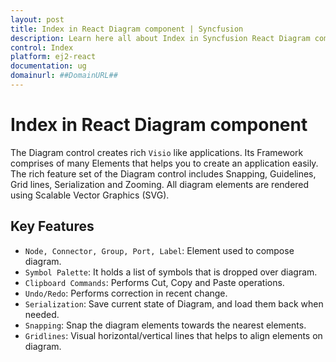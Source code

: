 ```yaml
---
layout: post
title: Index in React Diagram component | Syncfusion
description: Learn here all about Index in Syncfusion React Diagram component of Syncfusion Essential JS 2 and more.
control: Index 
platform: ej2-react
documentation: ug
domainurl: ##DomainURL##
---
```


# Index in React Diagram component

The Diagram control creates rich `Visio` like applications. Its Framework comprises of many Elements that helps you to create an application easily. The rich feature set of the Diagram control includes Snapping, Guidelines, Grid lines, Serialization and Zooming.
All diagram elements are rendered using Scalable Vector Graphics (SVG).

## Key Features

* `Node, Connector, Group, Port, Label`: Element used to compose diagram.
* `Symbol Palette`: It holds a list of symbols that is dropped over diagram.
* `Clipboard Commands`: Performs Cut, Copy and Paste operations.
* `Undo/Redo`: Performs correction in recent change.
* `Serialization`: Save current state of Diagram, and load them back when needed.
* `Snapping`: Snap the diagram elements towards the nearest elements.
* `Gridlines`: Visual horizontal/vertical lines that helps to align elements on diagram.